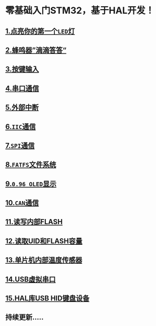 # 零基础入门STM32，基于HAL开发！

## [**1.点亮你的第一个`LED`灯**](https://gitee.com/rymcu-community/nebula-pi-stm32/blob/master/1-LED/1.%E7%82%B9%E4%BA%AE%E4%BD%A0%E7%9A%84%E7%AC%AC%E4%B8%80%E4%B8%AALED.md) 
## [**2.蜂鸣器”滴滴答答“**](https://gitee.com/rymcu-community/nebula-pi-stm32/blob/master/2-Buzzer/2.%E8%9C%82%E9%B8%A3%E5%99%A8.md) 
## [**3.按键输入**]() 
## [**4.串口通信**]() 
## [**5.外部中断**]() 
## [**6.`IIC`通信**]() 
## [**7.`SPI`通信**]() 
## [**8.`FATFS`文件系统**]() 
## [**9.`0.96 OLED`显示**]() 
## [**10.`CAN`通信**]() 
## [**11.读写内部FLASH**]() 
## [**12.读取UID和FLASH容量**]() 
## [**13.单片机内部温度传感器**]() 
## [**14.USB虚拟串口**]() 
## [**15.HAL库USB HID键盘设备**]() 
## **持续更新.....** 